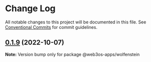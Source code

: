 # Change Log

All notable changes to this project will be documented in this file.
See [Conventional Commits](https://conventionalcommits.org) for commit guidelines.

## [0.1.9](https://github.com/web3os-org/web3os-apps/compare/@web3os-apps/wolfenstein@0.1.3...@web3os-apps/wolfenstein@0.1.9) (2022-10-07)

**Note:** Version bump only for package @web3os-apps/wolfenstein

